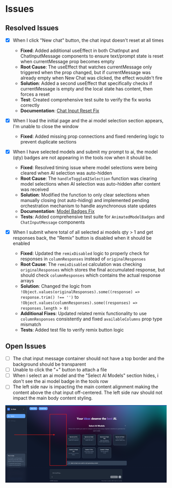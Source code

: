 # Issues

## Resolved Issues

- [x] When I click "New chat" button, the chat input doesn't reset at all times

  - **Fixed**: Added additional useEffect in both ChatInput and ChatInputMessage components to ensure text/prompt state is reset when currentMessage prop becomes empty
  - **Root Cause**: The useEffect that watches currentMessage only triggered when the prop changed, but if currentMessage was already empty when New Chat was clicked, the effect wouldn't fire
  - **Solution**: Added a second useEffect that specifically checks if currentMessage is empty and the local state has content, then forces a reset
  - **Test**: Created comprehensive test suite to verify the fix works correctly
  - **Documentation**: [Chat Input Reset Fix](chat-input.md)

- [x] When I load the initial page and the ai model selection section appears, I'm unable to close the window

  - **Fixed**: Added missing prop connections and fixed rendering logic to prevent duplicate sections

- [x] When I have selected models and submit my prompt to ai, the model (qty) badges are not appearing in the tools row when it should be.

  - **Fixed**: Resolved timing issue where model selections were being cleared when AI selection was auto-hidden
  - **Root Cause**: The `handleToggleAISelection` function was clearing model selections when AI selection was auto-hidden after content was received
  - **Solution**: Modified the function to only clear selections when manually closing (not auto-hiding) and implemented pending orchestration mechanism to handle asynchronous state updates
  - **Documentation**: [Model Badges Fix](MODEL_BADGES_FIX.md)
  - **Tests**: Added comprehensive test suite for `AnimatedModelBadges` and `ChatInputMessage` components

- [x] When I submit where total of all selected ai models qty > 1 and get responses back, the "Remix" button is disabled when it should be enabled

  - **Fixed**: Updated the `remixDisabled` logic to properly check for responses in `columnResponses` instead of `originalResponses`
  - **Root Cause**: The `remixDisabled` calculation was checking `originalResponses` which stores the final accumulated response, but should check `columnResponses` which contains the actual response arrays
  - **Solution**: Changed the logic from `!Object.values(originalResponses).some((response) => response.trim() !== '')` to `!Object.values(columnResponses).some((responses) => responses.length > 0)`
  - **Additional Fixes**: Updated related remix functionality to use `columnResponses` consistently and fixed `availableColumns` prop type mismatch
  - **Tests**: Added test file to verify remix button logic

## Open Issues

- [ ] The chat input message container should not have a top border and the background should be transparent
- [ ] Unable to click the "+" button to attach a file
- [ ] When i select an ai model and the "Select AI Models" section hides, i don't see the ai model badge in the tools row
- [ ] The left side nav is impacting the main content alignment making the content above the chat input off-centered. The left side nav should not impact the main body content styling.

![Left Nav Impacts Main Content Alignment](<Screenshot 2025-07-28 145836.png>)
